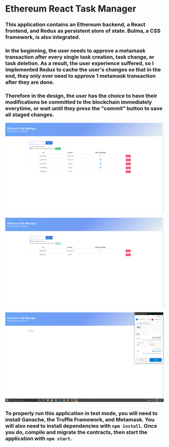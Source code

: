 # Ethereum React Task Manager

### This application contains an Ethereum backend, a React frontend, and Redux as persistent store of state. Bulma, a CSS framework, is also integrated.

### In the beginning, the user needs to approve a metamask transaction after every single task creation, task change, or task deletion. As a result, the user experience suffered, so I implemented Redux to cache the user's changes so that in the end, they only ever need to approve 1 metamask transaction after they are done.

### Therefore in the design, the user has the choice to have their modifications be committed to the blockchain immediately everytime, or wait until they press the "commit" button to save all staged changes.

![](./screenshots/commit.png)

![](./screenshots/filter.png)

![](./screenshots/metamask.png)

### To properly run this application in test mode, you will need to install Ganache, the Truffle Framework, and Metamask. You will also need to install dependencies with ```npm install```. Once you do, compile and migrate the contracts, then start the application with ```npm start```.
